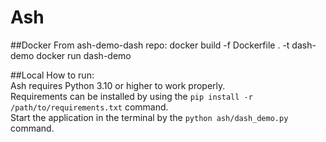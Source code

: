 # Ash

##Docker
From ash-demo-dash repo:
docker build -f Dockerfile . -t dash-demo 
docker run dash-demo

##Local
How to run:   
Ash requires Python 3.10 or higher to work properly.   
Requirements can be installed by using the ```pip install -r /path/to/requirements.txt``` command.  
Start the application in the terminal by the ```python ash/dash_demo.py``` command.
